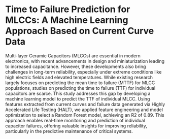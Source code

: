 # Time to Failure Prediction for MLCCs: A Machine Learning Approach Based on Current Curve Data
Multi-layer Ceramic Capacitors (MLCCs) are essential in modern electronics, with recent advancements in design and miniaturization leading to increased capacitance. However, these developments also bring challenges in long-term reliability, especially under extreme conditions like high electric fields and elevated temperatures. While existing research largely focuses on predicting the mean time to failure (MTTF) for MLCC populations, studies on predicting the time to failure (TTF) for individual capacitors are scarce. This study addresses this gap by developing a machine learning model to predict the TTF of individual MLCC. Using features extracted from current curves and failure data generated via Highly Accelerated Life Testing (HALT), we applied feature engineering and model optimization to select a Random Forest model, achieving an R2 of 0.89. This approach enables real-time monitoring and prediction of individual capacitor failures, offering valuable insights for improving reliability, particularly in the predictive maintenance of critical systems.
